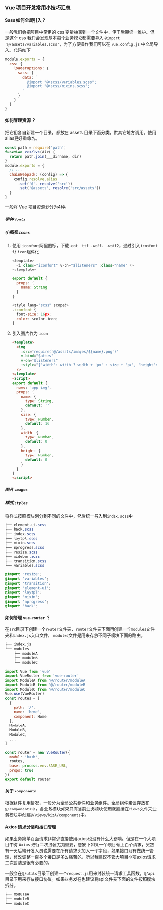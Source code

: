 ### Vue 项目开发常用小技巧汇总
#### Sass 如何全局引入 ?
一般我们会把项目中常用的 css 变量抽离到一个文件中，便于后期统一维护。但是这个 css 我们会发现基本每个业务模块都需要导入
`@import '@/assets/variables.scss'`，为了方便操作我们可以在 `vue.config.js` 中全局导入。代码如下
``` js
module.exports = {
  css: {
    loaderOptions: {
      sass: {
        data: `
          @import "@/scss/variables.scss";
          @import "@/scss/mixins.scss";
        `
      }
    }
  }
}
```


#### 如何管理资源 ？
把它们各自新建一个目录，都放在 assets 目录下面分类，供其它地方调用。使用alias更好重命名。
```js
const path = require('path')
function resolve(dir) {
  return path.join(___dirname, dir)
}
module.exports = {
  // ...
  chainWebpack: (config) => {
    config.resolve.alias
      .set('@', resolve('src'))
      .set('@assets', resolve('src/assets'))
  }
}
```

一般将 Vue 项目资源划分为4种。
##### 字体 `fonts`
##### 小图标 `icons`
1. 使用 `iconfont`阿里图标，下载`.eot .ttf .woff. .woff2`，通过引入`iconfont` 让 `icon`组件化
    ```js
    <template>
      <i class="iconfont" v-on="$listeners" :class="name" />
    </template>

    export default {
      props: {
        name: String
      }
    }

    <style lang="scss" scoped>
    .iconfont {
      font-size: 16px;
      color: $color-icon;
    }
    ```
2. 引入图片作为 `icon`
    ```html
    <template>
      <img 
        :src="require(`@/assets/images/${name}.png`)"
        v-bind="$attrs"
        v-on="$listeners"
        :style="{'width': width ? width + 'px' : size + 'px', 'height': height ? height + 'px' : size + 'px' }"
      />
    </template>
    <script>
    export default {
      name: 'app-img',
      props: {
        name: {
          type: String,
          default: ''
        },
        size: {
          type: Number,
          default: 16
        },
        width: {
          type: Number,
          default: 0
        },
        height: {
          type: Number,
          default: 0
        }
      }
    }
    </script>
    ```
##### 图片 `images`
##### 样式 `styles`
将样式按照模块划分到不同的文件中，然后统一导入到`index.scss`中
```css
├── element-ui.scss
├── hack.scss
├── index.scss
├── laytpl.scss
├── mixin.scss
├── nprogress.scss
├── resize.scss
├── sidebar.scss
├── transition.scss
└── variables.scss

@import 'resize';
@import 'variables';
@import 'transition';
@import 'element-ui';
@import 'laytpl';
@import 'mixin';
@import 'nprogress';
@import 'hack';
```
#### 如何管理 `vue-router` ？
在`src`目录下创建一个`router`文件夹，`router`文件夹下面再创建一个`modules`文件夹和`index.js`入口文件。
`modules`文件是用来存放不同子模块下面的路由。

```html
├── index.js
└── modules
    ├── moduleA
    ├── moduleB
    └── moduleC
```

```js
import Vue from 'vue'
import VueRouter from 'vue-router'
import ModuleA from '@/router/moduleA
import ModuleB from '@/router/moduleB
import ModuleC from '@/router/moduleC
Vue.use(VueRouter)
const routes = [
  {
    path: '/',
    name: 'home',
    component: Home
  },
  ModuleA,
  ModuleB,
  ModuleC,
  ...
]

const router = new VueRouter({
  model: 'hash',
  routes,
  base: process.env.BASE_URL,
  props: true
})
export default router
```

#### 关于 `components`
根据组件复用情况，一般分为全局公共组件和业务组件。全局组件建议存放在 `@/components`中，各业务模块如果只有当前业务模块使用就直接在`views`文件夹业务模块中创建`@/views/bizA/components`中。

#### Axios 请求分装和接口管理
如果业务简单页面请求非常少直接使用axios也没有什么大影响。但是在一个大项目中对 `Axios` 进行二次封装尤为重要，想象下如果一个项目有上百个请求，突然有一天后端开发人员说需要在所有请求头加入一个字段，如果接口没有做统一管理，修改调整一百多个接口是多么痛苦的。所以我建议不管大项目小项axios请求二次封装是很有必要的。

一般会在`@/utils`目录下创建一个`request.js`用来封装统一请求工具函数，`@/api`目录下用来存放接口协议。如果业务发在也建议将api文件夹下面的文件按照模块拆分。

```html
├── moduleA
├── moduleB
└── moduleC

```